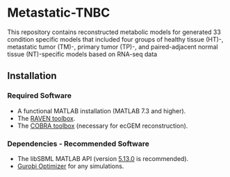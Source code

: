 # Metastatic-TNBC
This repository contains reconstructed metabolic models for generated 33 condition specific models that included four groups of healthy tissue (HT)-, metastatic tumor (TM)-, primary tumor (TP)-, and paired-adjacent normal tissue (NT)-specific models based on RNA-seq data

## Installation

### Required Software
* A functional MATLAB installation (MATLAB 7.3 and higher).
* The [RAVEN toolbox](https://github.com/SysBioChalmers/RAVEN).
* The [COBRA toolbox](https://github.com/opencobra/cobratoolbox) (necessary for ecGEM reconstruction).


### Dependencies - Recommended Software
* The libSBML MATLAB API (version [5.13.0](https://sourceforge.net/projects/sbml/files/libsbml/5.13.0/stable/MATLAB%20interface/) is recommended).
* [Gurobi Optimizer](http://www.gurobi.com/registration/download-reg) for any simulations.

